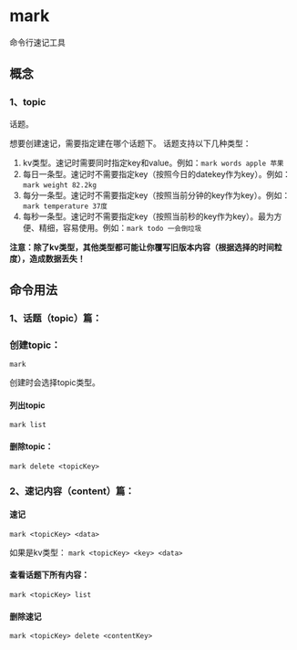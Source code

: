# mark

命令行速记工具

## 概念

### 1、topic

话题。

想要创建速记，需要指定建在哪个话题下。
话题支持以下几种类型：

1. kv类型。速记时需要同时指定key和value。例如：`mark words apple 苹果`
2. 每日一条型。速记时不需要指定key（按照今日的datekey作为key）。例如：`mark weight 82.2kg`
3. 每分一条型。速记时不需要指定key（按照当前分钟的key作为key）。例如：`mark temperature 37度`
4. 每秒一条型。速记时不需要指定key（按照当前秒的key作为key）。最为方便、精细，容易使用。例如：`mark todo 一会倒垃圾`

**注意：除了kv类型，其他类型都可能让你覆写旧版本内容（根据选择的时间粒度），造成数据丢失！**

## 命令用法

### 1、话题（topic）篇：

### 创建topic：

`mark`

创建时会选择topic类型。

#### 列出topic

`mark list`

#### 删除topic：

`mark delete <topicKey>`
<!-- 
#### rename topic：

`mark rename <topicKey> <newTopicKey>` -->

### 2、速记内容（content）篇：

#### 速记

`mark <topicKey> <data>`

如果是kv类型：
`mark <topicKey> <key> <data>`

#### 查看话题下所有内容：

`mark <topicKey> list`

#### 删除速记

`mark <topicKey> delete <contentKey>`

<!-- #### 统计：

`mark <topicKey> analysis` -->
